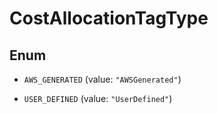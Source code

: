 

# CostAllocationTagType

## Enum


* `AWS_GENERATED` (value: `"AWSGenerated"`)

* `USER_DEFINED` (value: `"UserDefined"`)



